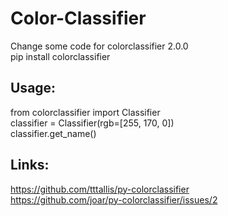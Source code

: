 # Color-Classifier
Change some code for colorclassifier 2.0.0   
pip install colorclassifier   

## Usage:   
from colorclassifier import Classifier   
classifier = Classifier(rgb=[255, 170, 0])   
classifier.get_name()   

## Links:   
https://github.com/tttallis/py-colorclassifier   
https://github.com/joar/py-colorclassifier/issues/2   
